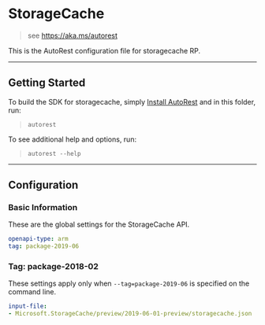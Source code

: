 # StorageCache

> see https://aka.ms/autorest

This is the AutoRest configuration file for storagecache RP.



---
## Getting Started
To build the SDK for storagecache, simply [Install AutoRest](https://aka.ms/autorest/install) and in this folder, run:

> `autorest`

To see additional help and options, run:

> `autorest --help`
---

## Configuration



### Basic Information
These are the global settings for the StorageCache API.

``` yaml
openapi-type: arm
tag: package-2019-06
```


### Tag: package-2018-02

These settings apply only when `--tag=package-2019-06` is specified on the command line.

``` yaml $(tag) == 'package-2019-06'
input-file:
- Microsoft.StorageCache/preview/2019-06-01-preview/storagecache.json
```


